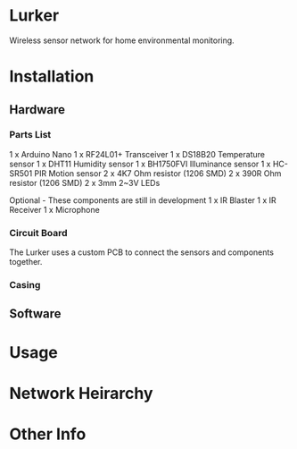 # Lurker
Wireless sensor network for home environmental monitoring. 

# Installation

## Hardware
### Parts List
1 x Arduino Nano
1 x RF24L01+ Transceiver
1 x DS18B20 Temperature sensor
1 x DHT11 Humidity sensor
1 x BH1750FVI Illuminance sensor
1 x HC-SR501 PIR Motion sensor
2 x 4K7 Ohm resistor (1206 SMD)
2 x 390R Ohm resistor (1206 SMD)
2 x 3mm 2~3V LEDs

Optional - These components are still in development
1 x IR Blaster
1 x IR Receiver
1 x Microphone

### Circuit Board
The Lurker uses a custom PCB to connect the sensors and components together. 

### Casing
## Software

# Usage

# Network Heirarchy

# Other Info
